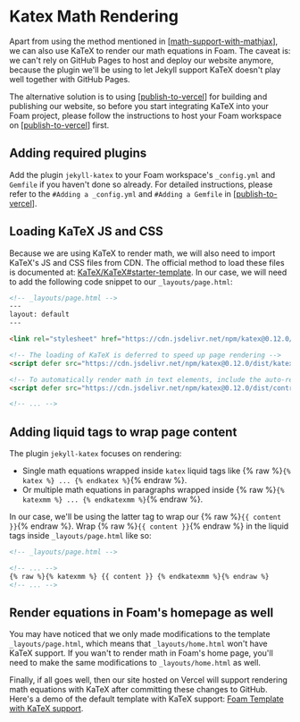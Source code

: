 # Katex Math Rendering

Apart from using the method mentioned in [[math-support-with-mathjax]], we can also use KaTeX to render our math equations in Foam. The caveat is: we can't rely on GitHub Pages to host and deploy our website anymore, because the plugin we'll be using to let Jekyll support KaTeX doesn't play well together with GitHub Pages.

The alternative solution is to using [[publish-to-vercel]] for building and publishing our website, so before you start integrating KaTeX into your Foam project, please follow the instructions to host your Foam workspace on [[publish-to-vercel]] first.

## Adding required plugins

Add the plugin `jekyll-katex` to your Foam workspace's `_config.yml` and `Gemfile` if you haven't done so already. For detailed instructions, please refer to the `#Adding a _config.yml` and `#Adding a Gemfile` in [[publish-to-vercel]].

## Loading KaTeX JS and CSS

Because we are using KaTeX to render math, we will also need to import KaTeX's JS and CSS files from CDN. The official method to load these files is documented at: [KaTeX/KaTeX#starter-template](https://github.com/KaTeX/KaTeX#starter-template). In our case, we will need to add the following code snippet to our `_layouts/page.html`:

```html
<!-- _layouts/page.html -->
---
layout: default
---

<link rel="stylesheet" href="https://cdn.jsdelivr.net/npm/katex@0.12.0/dist/katex.min.css" integrity="sha384-AfEj0r4/OFrOo5t7NnNe46zW/tFgW6x/bCJG8FqQCEo3+Aro6EYUG4+cU+KJWu/X" crossorigin="anonymous">

<!-- The loading of KaTeX is deferred to speed up page rendering -->
<script defer src="https://cdn.jsdelivr.net/npm/katex@0.12.0/dist/katex.min.js" integrity="sha384-g7c+Jr9ZivxKLnZTDUhnkOnsh30B4H0rpLUpJ4jAIKs4fnJI+sEnkvrMWph2EDg4" crossorigin="anonymous"></script>

<!-- To automatically render math in text elements, include the auto-render extension: -->
<script defer src="https://cdn.jsdelivr.net/npm/katex@0.12.0/dist/contrib/auto-render.min.js" integrity="sha384-mll67QQFJfxn0IYznZYonOWZ644AWYC+Pt2cHqMaRhXVrursRwvLnLaebdGIlYNa" crossorigin="anonymous" onload="renderMathInElement(document.body);"></script>

<!-- ... -->
```

## Adding liquid tags to wrap page content

The plugin `jekyll-katex` focuses on rendering:

- Single math equations wrapped inside `katex` liquid tags like {% raw %}`{% katex %} ... {% endkatex %}`{% endraw %}.
- Or multiple math equations in paragraphs wrapped inside {% raw %}`{% katexmm %} ... {% endkatexmm %}`{% endraw %}.

In our case, we'll be using the latter tag to wrap our {% raw %}`{{ content }}`{% endraw %}. Wrap {% raw %}`{{ content }}`{% endraw %} in the liquid tags inside `_layouts/page.html` like so:

```html
<!-- _layouts/page.html -->

<!-- ... -->
{% raw %}{% katexmm %} {{ content }} {% endkatexmm %}{% endraw %}
<!-- ... -->
```

## Render equations in Foam's homepage as well

You may have noticed that we only made modifications to the template `_layouts/page.html`, which means that `_layouts/home.html` won't have KaTeX support. If you wan't to render math in Foam's home page, you'll need to make the same modifications to `_layouts/home.html` as well.

Finally, if all goes well, then our site hosted on Vercel will support rendering math equations with KaTeX after committing these changes to GitHub. Here's a demo of the default template with KaTeX support: [Foam Template with KaTeX support](https://foam-template.vercel.app/).


[//begin]: # "Autogenerated link references for markdown compatibility"
[math-support-with-mathjax]: math-support-with-mathjax "Math Support"
[publish-to-vercel]: publish-to-vercel "Publish to Vercel"
[//end]: # "Autogenerated link references"